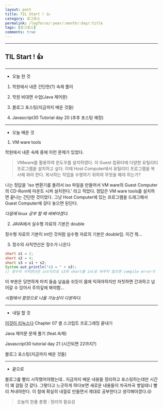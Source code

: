 ```yaml
---
layout: post
title: TIL Start ! 👍
category: 로그포스
permalink: /logforce/:year/:month/:day/:title
tags: [로그포스]
comments: true
---
```


---

## TIL Start ! 👍

---

- 오늘 한 것

1. 학원에서 내준 간단한(?) 숙제 풀이

2. 학원 비대면 수업(Java 제어문)

3. 블로그 포스팅(지금까지 배운 것들)

4. Javascript30 Tutorial day 20 (추후 포스팅 예정)

---

- 오늘 배운 것

1. VM ware tools

학원에서 내준 숙제 중에 이런 문제가 있었다.

> VMware를 활용하여 윈도우를 설치하였다. 이 Guest 컴퓨터에 다양한 유틸리티 프로그램을 설치하고 싶다. 이때 Host Computer에서 유틸리티 프로그램을 복사해 와야 한다. 복사하는 작업을 수행하기 위하여 무엇을 해야 하는가?

나는 정답을 'iso 변환기를 돌려서 iso 파일을 만들어서 VM ware의 Guest Computer의 CD-Rom에 마운트 시켜 설치한다.' 라고 적었다. 정답은 VM ware tools를 설치하면 끝나는 간단한 것이었다. 그냥 Host Computer에 있는 프로그램을 드래그해서 Guest Computer에 갖다 놓으면 된단다.

_다음에 linux 공부 할 때 써봐야겠다._

2. JAVA에서 실수형 자료의 기본은 double

정수형 자료의 기본이 int인 것처럼 실수형 자료의 기본은 double임. 이건 뭐...

3. 정수의 사칙연산은 정수가 나온다

```java
short s1 = 2;
short s2 = 4;
short s3 = s1 + s2;
System.out.println("s3 = " + s3);
// 정수의 사칙연산은 int이므로 s3의 short를 int로 바꾸지 않으면 compile error가 남.
```

이 부분은 당연하게 마치 들숨 날숨을 쉬듯이 몸에 익혀야하지만 자칫하면 간과하고 넘어갈 수 있어서 주의깊에 봐야함...

_시험에서 함정으로 나올 가능성이 다분하다._

---

- 내일 할 것

[이것이 리눅스다](https://book.naver.com/bookdb/book_detail.nhn?bid=16315003) Chapter 07 셸 스크립트 프로그래밍 끝내기

Java 제어문 문제 풀기 (feat.숙제)

Javascript30 tutorial day 21 (시간되면 22까지?)

블로그 포스팅(지금까지 배운 것들)

---

- 끝으로

블로그를 빨리 시작했어야했는데.. 지금까지 배운 내용들 정리하고 포스팅하는데만 시간이 꽤 걸릴 것 같다. 그렇다고 느긋하게 하다보면 새로운 내용들이 차곡차곡 쌓일테니 빨리 쳐내야한다. 이 참에 확실히 내껄로 만들면서 제대로 공부한다고 생각해야겠다.😒

> 오늘의 한줄 총평 : 정리의 필요성
